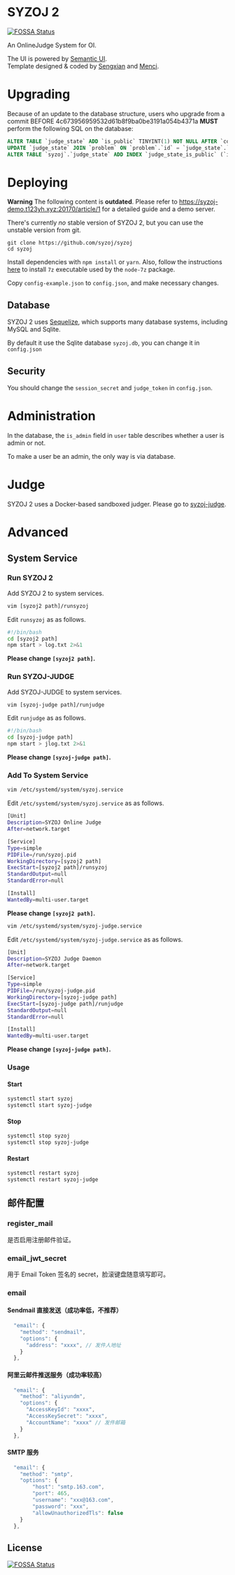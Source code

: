 # SYZOJ 2
[![FOSSA Status](https://app.fossa.io/api/projects/git%2Bgithub.com%2Fsyzoj%2Fsyzoj.svg?type=shield)](https://app.fossa.io/projects/git%2Bgithub.com%2Fsyzoj%2Fsyzoj?ref=badge_shield)

An OnlineJudge System for OI.

The UI is powered by [Semantic UI](http://semantic-ui.com/).  
Template designed & coded by [Sengxian](https://www.sengxian.com) and [Menci](https://men.ci).

# Upgrading
Because of an update to the database structure, users who upgrade from a commit BEFORE 4c673956959532d61b8f9ba0be3191a054b4371a **MUST** perform the following SQL on the database:
```sql
ALTER TABLE `judge_state` ADD `is_public` TINYINT(1) NOT NULL AFTER `compilation`;
UPDATE `judge_state` JOIN `problem` ON `problem`.`id` = `judge_state`.`problem_id` SET `judge_state`.`is_public` = `problem`.`is_public`;
ALTER TABLE `syzoj`.`judge_state` ADD INDEX `judge_state_is_public` (`id`, `is_public`, `type_info`, `type`);
```

# Deploying
**Warning** The following content is **outdated**. Please refer to https://syzoj-demo.t123yh.xyz:20170/article/1 for a detailed guide and a demo server.

There's currently *no* stable version of SYZOJ 2, but you can use the unstable version from git.

```
git clone https://github.com/syzoj/syzoj
cd syzoj
```

Install dependencies with `npm install` or `yarn`. Also, follow the instructions [here](https://www.npmjs.com/package/node-7z#installation) to install `7z` executable used by the `node-7z` package.

Copy `config-example.json` to `config.json`, and make necessary changes.

## Database
SYZOJ 2 uses [Sequelize](http://sequelizejs.com), which supports many database systems, including MySQL and Sqlite.

By default it use the Sqlite database `syzoj.db`, you can change it in `config.json`

## Security
You should change the `session_secret` and `judge_token` in `config.json`.

# Administration
In the database, the `is_admin` field in `user` table describes whether a user is admin or not.

To make a user be an admin, the only way is via database.

# Judge
SYZOJ 2 uses a Docker-based sandboxed judger. Please go to [syzoj-judge](https://github.com/syzoj/syzoj-judge).

# Advanced
## System Service
### Run SYZOJ 2
Add SYZOJ 2 to system services.
``` bash
vim [syzoj2 path]/runsyzoj
```
Edit `runsyzoj` as as follows.
``` bash
#!/bin/bash
cd [syzoj2 path]
npm start > log.txt 2>&1
```
**Please change `[syzoj2 path]`.**
### Run SYZOJ-JUDGE
Add SYZOJ-JUDGE to system services.
``` bash
vim [syzoj-judge path]/runjudge
```
Edit `runjudge` as as follows.
``` bash
#!/bin/bash
cd [syzoj-judge path]
npm start > jlog.txt 2>&1
```
**Please change `[syzoj-judge path]`.**
### Add To System Service
``` bash
vim /etc/systemd/system/syzoj.service
```
Edit `/etc/systemd/system/syzoj.service` as as follows.
``` bash
[Unit]
Description=SYZOJ Online Judge
After=network.target

[Service]
Type=simple
PIDFile=/run/syzoj.pid
WorkingDirectory=[syzoj2 path]
ExecStart=[syzoj2 path]/runsyzoj
StandardOutput=null
StandardError=null

[Install]
WantedBy=multi-user.target
```
**Please change `[syzoj2 path]`.**

``` bash
vim /etc/systemd/system/syzoj-judge.service
```
Edit `/etc/systemd/system/syzoj-judge.service` as as follows.
``` bash
[Unit]
Description=SYZOJ Judge Daemon
After=network.target

[Service]
Type=simple
PIDFile=/run/syzoj-judge.pid
WorkingDirectory=[syzoj-judge path]
ExecStart=[syzoj-judge path]/runjudge
StandardOutput=null
StandardError=null

[Install]
WantedBy=multi-user.target
```
**Please change `[syzoj-judge path]`.**
### Usage
#### Start
``` bash
systemctl start syzoj
systemctl start syzoj-judge
```
#### Stop
``` bash
systemctl stop syzoj
systemctl stop syzoj-judge
```
#### Restart
``` bash
systemctl restart syzoj
systemctl restart syzoj-judge
```

## 邮件配置
### register_mail
是否启用注册邮件验证。

### email\_jwt\_secret
用于 Email Token 签名的 secret，脸滚键盘随意填写即可。

### email
#### Sendmail 直接发送（成功率低，不推荐）
```js
  "email": {
    "method": "sendmail",
    "options": {
      "address": "xxxx", // 发件人地址
    }
  },
```

#### 阿里云邮件推送服务（成功率较高）
```js
  "email": {
    "method": "aliyundm",
    "options": {
      "AccessKeyId": "xxxx",
      "AccessKeySecret": "xxxx",
      "AccountName": "xxxx" // 发件邮箱
    }
  },
```

#### SMTP 服务
```js
  "email": {
    "method": "smtp",
    "options": {
        "host": "smtp.163.com",
        "port": 465,
        "username": "xxx@163.com",
        "password": "xxx",
        "allowUnauthorizedTls": false
    }
  },
```


## License
[![FOSSA Status](https://app.fossa.io/api/projects/git%2Bgithub.com%2Fsyzoj%2Fsyzoj.svg?type=large)](https://app.fossa.io/projects/git%2Bgithub.com%2Fsyzoj%2Fsyzoj?ref=badge_large)